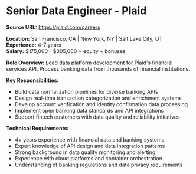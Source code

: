 # Senior Data Engineer - Plaid

**Source URL:** https://plaid.com/careers

**Location:** San Francisco, CA | New York, NY | Salt Lake City, UT  
**Experience:** 4-7 years  
**Salary:** $175,000 - $305,000 + equity + bonuses

**Role Overview:**
Lead data platform development for Plaid's financial services API. Process banking data from thousands of financial institutions.

**Key Responsibilities:**
- Build data normalization pipelines for diverse banking APIs
- Design real-time transaction categorization and enrichment systems
- Develop account verification and identity confirmation data processing
- Implement open banking data standards and API integrations
- Support fintech customers with data quality and reliability initiatives

**Technical Requirements:**
- 4+ years experience with financial data and banking systems
- Expert knowledge of API design and data integration patterns
- Strong background in data quality monitoring and alerting
- Experience with cloud platforms and container orchestration
- Understanding of banking regulations and data privacy requirements